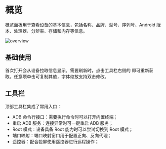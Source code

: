 # 概览

概览面板用于查看设备的基本信息，包括名称、品牌、型号、序列号、Android 版本、处理器、分辨率、存储和内存等信息。

![overview](/overview.png)

## 基础使用

首次打开会从设备拉取信息显示，需要刷新时，点击工具栏右侧的 <Icon name="refresh"/> 即可重新获取。任意项单击可复制其值，字体缩放支持双击修改。

## 工具栏

顶部工具栏集成了常用入口：

* <Icon name="terminal"/> ADB 命令行接口：需要执行命令时可以打开内置终端；
* <Icon name="reset"/> 重启 ADB 服务：连接异常时可一键重启 ADB 服务；
* <Icon name="unlock"/> Root 模式：设备具备 Root 能力时可以尝试切换到 Root 模式；
* <Icon name="bidirection"/> 端口映射：端口映射窗口用于配置正向、反向代理；
* <Icon name="remote-controller"/> 遥控器：配合投屏使用遥控器进行远程操作；
